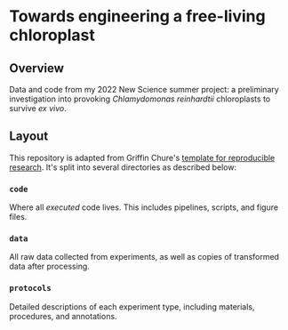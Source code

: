 # Towards engineering a free-living chloroplast

## Overview
Data and code from my 2022 New Science summer project: a preliminary investigation into provoking <i>Chlamydomonas reinhardtii</i> chloroplasts to survive <i>ex vivo</i>.

## Layout

This repository is adapted from Griffin Chure's <a href="https://github.com/gchure/reproducible_research">template for reproducible research</a>. It's split into several directories as described below:

### **`code`** 
Where all *executed* code lives. This includes pipelines, scripts, and figure files. 

### **`data`** 
All raw data collected from  experiments, as well as copies of transformed data after processing.

### **`protocols`** 
Detailed descriptions of each experiment type, including materials, procedures, and annotations.